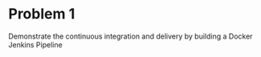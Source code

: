 # Problem 1
Demonstrate the continuous integration and delivery by building a Docker Jenkins Pipeline